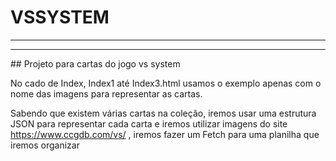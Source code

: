 # VSSYSTEM
<hr>
<hr>
## Projeto para cartas do jogo vs system

No cado de Index, Index1 até Index3.html usamos o exemplo apenas com o nome das imagens para representar as cartas.

Sabendo que existem várias cartas na coleção, iremos usar uma estrutura JSON para representar cada carta e iremos
utilizar imagens do site https://www.ccgdb.com/vs/ , iremos fazer um Fetch para uma planilha que iremos organizar
